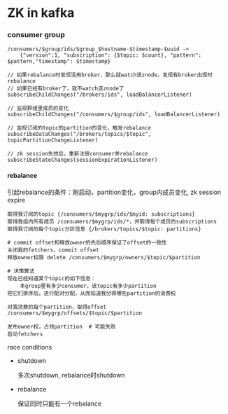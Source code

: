 # ZK in kafka

### consumer group

    /consumers/$group/ids/$group_$hostname-$timestamp-$uuid -> 
        {"version":1, "subscription": {$topic: $count}, "pattern": $pattern,"timestamp": $timestamp}

    // 如果rebalance时发现没用broker，那么就watch该znode，发现有broker出现时rebalance
    // 如果已经有broker了，就不watch该znode了
    subscribeChildChanges("/brokers/ids", loadBalancerListener) 

    // 监视群组里成员的变化
    subscribeChildChanges("/consumers/$group/ids", loadBalancerListener)

    // 监视订阅的topic的partition的变化，触发rebalance
    subscribeDataChanges("/brokers/topics/$topic", topicPartitionChangeListener)

    // zk session失效后，重新注册consumer并rebalance
    subscribeStateChanges(sessionExpirationListener)

#### rebalance

引起rebalance的条件：刚启动，partition变化，group内成员变化, zk session expire

    取得我订阅的topic {/consumers/$mygrp/ids/$myid: subscriptions}
    取得我组内所有成员 /consumers/$mygrp/ids/*，并取得每个成员的subscriptions
    取得我订阅的每个topic分区信息 {/brokers/topics/$topic: partitions}

    # commit offset和释放owner的先后顺序保证了offset的一致性
    关闭我的fetchers，commit offset
    释放owner权限 delete /consumers/$mygrp/owners/$topic/$partition

    # 决策算法
    现在已经知道某个topic的如下信息：
        本group里有多少consumer，该topic有多少partition
    把它们排序后，进行配对分配，从而知道我分得哪些partition的消费权

    对我消费的每个partition，取得offset /consumers/$mygrp/offsets/$topic/$partition

    发布owner权，占领partition  # 可能失败
    启动fetchers

race conditions

- shutdown

  多次shutdown, rebalance时shutdown

- rebalance

  保证同时只能有一个rebalance


